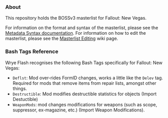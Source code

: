 ### About

This repository holds the BOSSv3 masterlist for Fallout: New Vegas. 

For information on the format and syntax of the masterlist, please see the [Metadata Syntax documentation](http://boss-developers.github.io/docs/BOSS%20Metadata%20Syntax.html). For information on how to edit the masterlist, please see the [Masterlist Editing](https://github.com/boss-developers/boss-developers.github.io/wiki/Masterlist-Editing) wiki page.

### Bash Tags Reference

Wrye Flash recognises the following Bash Tags specifically for Fallout: New Vegas:

* `Deflst`: Mod over-rides FormID changes, works a little like the `Delev` tag. Required for mods that remove items from repair lists, amongst other things.
* `Destructible`: Mod modifies destructible statistics for objects (Import Destuctible)
* `WeaponMods`: mod changes modifications for weapons (such as scope, suppressor, ex-magazine, etc.) (Import Weapon Modifications).